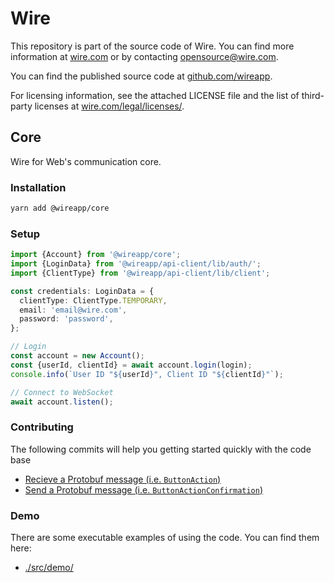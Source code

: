 # Wire

This repository is part of the source code of Wire. You can find more information at [wire.com](https://wire.com) or by contacting opensource@wire.com.

You can find the published source code at [github.com/wireapp](https://github.com/wireapp).

For licensing information, see the attached LICENSE file and the list of third-party licenses at [wire.com/legal/licenses/](https://wire.com/legal/licenses/).

## Core

Wire for Web's communication core.

### Installation

```bash
yarn add @wireapp/core
```

### Setup

```ts
import {Account} from '@wireapp/core';
import {LoginData} from '@wireapp/api-client/lib/auth/';
import {ClientType} from '@wireapp/api-client/lib/client';

const credentials: LoginData = {
  clientType: ClientType.TEMPORARY,
  email: 'email@wire.com',
  password: 'password',
};

// Login
const account = new Account();
const {userId, clientId} = await account.login(login);
console.info(`User ID "${userId}", Client ID "${clientId}"`);

// Connect to WebSocket
await account.listen();
```

### Contributing

The following commits will help you getting started quickly with the code base

- [Recieve a Protobuf message (i.e. `ButtonAction`)](https://github.com/wireapp/wire-web-packages/commit/2a2717f8f1983d029257841232e36dd0e1fc3930)
- [Send a Protobuf message (i.e. `ButtonActionConfirmation`)](https://github.com/wireapp/wire-web-packages/commit/8bd812bed493eded0d9fd7a7ca6e8285033eb5e4)

### Demo

There are some executable examples of using the code. You can find them here:

- [./src/demo/](./src/demo)
